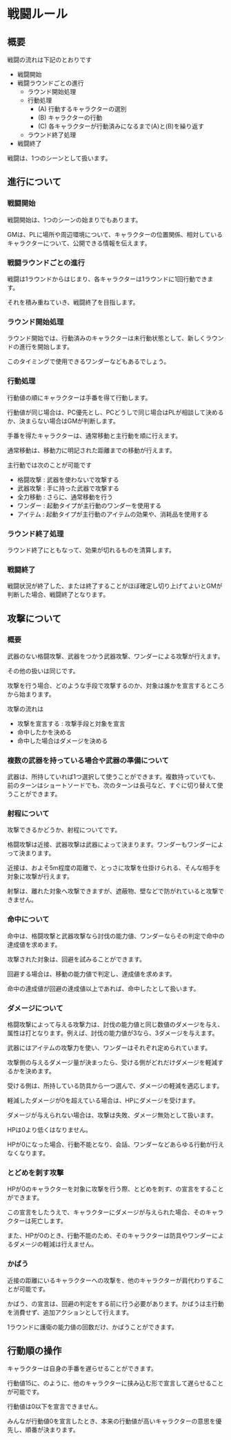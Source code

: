 # 戦闘ルール

## 概要

戦闘の流れは下記のとおりです

- 戦闘開始
- 戦闘ラウンドごとの進行
    - ラウンド開始処理
    - 行動処理
        - (A) 行動するキャラクターの選別
        - (B) キャラクターの行動
        - (C) 各キャラクターが行動済みになるまで(A)と(B)を繰り返す
    - ラウンド終了処理
- 戦闘終了

戦闘は、1つのシーンとして扱います。

## 進行について

### 戦闘開始

戦闘開始は、1つのシーンの始まりでもあります。

GMは、PLに場所や周辺環境について、キャラクターの位置関係、相対しているキャラクターについて、公開できる情報を伝えます。

### 戦闘ラウンドごとの進行

戦闘は1ラウンドからはじまり、各キャラクターは1ラウンドに1回行動できます。

それを積み重ねていき、戦闘終了を目指します。

### ラウンド開始処理

ラウンド開始では、行動済みのキャラクターは未行動状態として、新しくラウンドの進行を開始します。

このタイミングで使用できるワンダーなどもあるでしょう。

### 行動処理

行動値の順にキャラクターは手番を得て行動します。

行動値が同じ場合は、PC優先とし、PCどうしで同じ場合はPLが相談して決めるか、決まらない場合はGMが判断します。

手番を得たキャラクターは、通常移動と主行動を順に行えます。

通常移動は、移動力に明記された距離までの移動が行えます。

主行動では次のことが可能です

- 格闘攻撃 : 武器を使わないで攻撃する
- 武器攻撃 : 手に持った武器で攻撃する
- 全力移動 : さらに、通常移動を行う
- ワンダー : 起動タイプが主行動のワンダーを使用する
- アイテム : 起動タイプが主行動のアイテムの効果や、消耗品を使用する

### ラウンド終了処理

ラウンド終了にともなって、効果が切れるものを清算します。

### 戦闘終了

戦闘状況が終了した、または終了することがほぼ確定し切り上げてよいとGMが判断した場合、戦闘終了となります。

## 攻撃について

### 概要

武器のない格闘攻撃、武器をつかう武器攻撃、ワンダーによる攻撃が行えます。

その他の扱いは同じです。

攻撃を行う場合、どのような手段で攻撃するのか、対象は誰かを宣言するところから始まります。

攻撃の流れは

- 攻撃を宣言する : 攻撃手段と対象を宣言
- 命中したかを決める
- 命中した場合はダメージを決める

### 複数の武器を持っている場合や武器の準備について

武器は、所持していれば1つ選択して使うことができます。複数持っていても、前のターンはショートソードでも、次のターンは長弓など、すぐに切り替えて使うことができます。

### 射程について

攻撃できるかどうか、射程についてです。

格闘攻撃は近接、武器攻撃は武器によって決まります。ワンダーもワンダーによって決まります。

近接は、およそ5m程度の距離で、とっさに攻撃を仕掛けられる、そんな相手を対象に攻撃が行えます。

射撃は、離れた対象へ攻撃できますが、遮蔽物、壁などで防がれていると攻撃できません。

### 命中について

命中は、格闘攻撃と武器攻撃なら討伐の能力値、ワンダーならその判定で命中の達成値を求めます。

攻撃された対象は、回避を試みることができます。

回避する場合は、移動の能力値で判定し、達成値を求めます。

命中の達成値が回避の達成値以上であれば、命中したとして扱います。

### ダメージについて

格闘攻撃によって与える攻撃力は、討伐の能力値と同じ数値のダメージを与え、属性は打となります。例えば、討伐の能力値が3なら、3ダメージを与えます。

武器にはアイテムの攻撃力を使い、ワンダーはそれぞれ定められています。

攻撃側の与えるダメージ量が決まったら、受ける側がどれだけダメージを軽減するかを決めます。

受ける側は、所持している防具から一つ選んで、ダメージの軽減を適応します。

軽減したダメージが0を超えている場合は、HPにダメージを受けます。

ダメージが与えられない場合は、攻撃は失敗、ダメージ無効として扱います。

HPは0より低くはなりません。

HPが0になった場合、行動不能となり、会話、ワンダーなどあらゆる行動が行えなくなります。

### とどめを刺す攻撃

HPが0のキャラクターを対象に攻撃を行う際、とどめを刺す、の宣言をすることができます。

この宣言をしたうえで、キャラクターにダメージが与えられた場合、そのキャラクターは死亡します。

また、HPが0のとき、行動不能のため、そのキャラクターは防具やワンダーによるダメージの軽減は行えません。

### かばう

近接の距離にいるキャラクターへの攻撃を、他のキャラクターが肩代わりすることが可能です。

かばう、の宣言は、回避の判定をする前に行う必要があります。かばうは主行動を消費せず、追加アクションとして行えます。

1ラウンドに護衛の能力値の回数だけ、かばうことができます。

## 行動順の操作

キャラクターは自身の手番を遅らせることができます。

行動値15に、のように、他のキャラクターに挟み込む形で宣言して遅らせることが可能です。

行動値は0以下を宣言できません。

みんなが行動値0を宣言したとき、本来の行動値が高いキャラクターの意思を優先し、順番が決まります。

